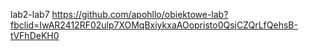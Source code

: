 lab2-lab7
https://github.com/apohllo/obiektowe-lab?fbclid=IwAR2412RF02ulp7XOMqBxiykxaAOopristo0QsjCZQrLfQehsB-tVFhDeKH0
